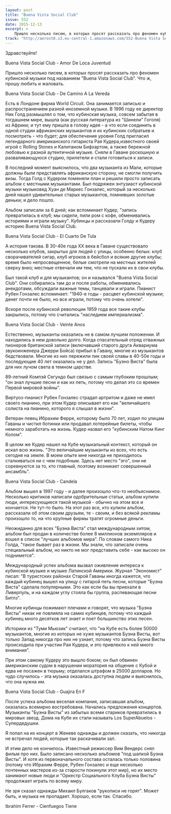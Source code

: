 ```yaml
---
layout: post
title: "Buena Vista Social Club"
issue: 552
date: 2015-12-13
excerpt: >
    Пришло несколько писем, в которых просят рассказать про феномен кубинской музыки под названием "Buena Vista Social Club". Что ж, прошу любить и жаловать.
track: "http://aerost8.s3.eu-central-1.amazonaws.com/552-Buena Vista Social Club.mp3"
---
```


Здравствуйте!

Buena Vista Social Club - Amor De Loca Juventud

Пришло несколько писем, в которых просят рассказать про феномен кубинской музыки под названием "Buena Vista Social Club". Что ж, прошу любить и жаловать.

Buena Vista Social Club - De Camino A La Vereda

Есть в Лондоне фирма World Circuit. Она занимается записью и распространением разной иноземной музыки. В 1996 году ее директор Ник Голд размышлял о том, что кубинская музыка, совсем забытая в тогдашнем мире, вышла (как русская литература из "Шинели" Гоголя) из Африки; и тут ему пришла в голову идея - а что если соединить в одной студии африканских музыкантов и их кубинских собратьев и посмотреть - что будет; для обеспечения уровня Голд пригласил легендарного американского гитариста Рая Кудера,известного своей игрой с Rolling Stones и Капитаном Бифхартом, а также бережной любовью к разной аутентичной музыке. Сняли в Гаване роскошную и разваливающуюся студию, прилетели и стали готовиться к записи.

В последний момент выяснилось, что два музыканта из Мали, которые должны были представлять африканскую сторону, не смогли получить визы. Тогда Голд с Кудером поменяли план и решили просто записать альбом с местными музыкантами. Был подряжен энтузиаст кубинской музыки музыковед Хуан де Маркес Гонзалес, который за несколько дней нашел удивительных старых музыкантов, помнивших золотые деньки; и дело пошло.

Альбом записали за 6 дней; как вспоминает Кудер, "запись превратилась в клуб; мы сидели, пили ром с кофе, обменивались историями и играли музыку". Кубинцы и рассказали Голду и Кудеру историю Buena Vista Social Club.

Buena Vista Social Club - El Cuarto De Tula

А история такова. В 30-40е года XX века в Гаване существовало несколько клубов, закрытых для людей с улицы, особенно белых: клуб сворачивателей сигар, клуб игроков в бейсбол и всякие другие клубы; время было непросвещенное, белые смотрели на местных жителей сверху вниз; местные отвечали им тем, что не пускали их в свои клубы.

Был такой клуб и для музыкантов; он и назывался "Buena Vista Social Club". Они собирались там до и после работы, обменивались анекдотами, обсуждали важные темы, танцевали и играли. Пианист Рубен Гонзалес вспоминает: "1940-е годы - расцвет кубинской музыки; денег почти не было, но все играли, потому что очень хотели".

Вскоре после кубинской революции 1959 года все такие клубы закрылись, потому что считались "наследием империализма".

Buena Vista Social Club - Veinte Anos

Естественно, музыканты оказались не в самом лучшем положении. И находились в нем довольно долго. Когда спасательный отряд отважных пионеров британской записи (включавший старого друга Аквариума звукоинженера Джерри Бойса) прибыл в Гавану, многие из музыкантов бедствовали. Многие из них пережили пик своей славы в 40-50е годы и последующие 40 лет оказались не у дел. Запись "Буэно Виста" была для них лучом света в темном царстве.

89-летний Компэй Сегундо был связью с самым глубоким прошлым; "он знал лучшие песни и как их петь, потому что делал это со времен Первой мировой войны".

Виртуоз-пианист Рубен Гонзалес страдал артритом и даже не имел своего пианино, при этом Кудер описывает его как "величайшего солиста на пианино, которого я слышал в жизни".

Ветеран певец Ибрахим Ферре, которому было 70 лет, ходил по улицам Гаваны и чистил ботинки или продавал лотерейные билеты, чтобы немного заработать на жизнь. Кудер назвал его "кубинским Натом Кинг Колом".

В целом же Кудер нашел на Кубе музыкальный контекст, который он искал всю жизнь. "Это величайшие музыканты из всех, что есть сегодня на земле. В моем опыте мне никогда не приходилось сталкиваться ни с чем подобным. Здесь нет место "эго", они не соревнуются за то, кто главный, поэтому возникает совершенный ансамбль".

Buena Vista Social Club - Candela

Альбом вышел в 1997 году - и далее произошло что-то необъяснимое. Несколько критиков написали одобрительные статьи, альбом купили люди, интересующиеся такой музыкой - обычно на этом все и кончается. Не тут-то было. На этот раз все, кто купили альбом, рассказали об этом своим друзьям, те - своим, и без всякой рекламы произошло то, на что крупные фирмы тратят огромные деньги.

Неожиданно для всех "Буэна Виста" стал международным хитом, альбом был продан в количестве более 8 миллионов экземпляров и вошел в список "лучших альбомов мира". По словам самого Ника Голда, "такое бывает раз в жизни. Мы знали, что записали очень специальный альбом, но никто не мог представить себе - как высоко он поднимется".

Международный успех альбома вызвал оживление интереса к кубинской музыке и музыке Латинской Америки. Журнал "Экономист" писал: "В туристских районах Старой Гаваны иногда кажется, что каждый кубинец вышел на улицу с гитарой петь песни, которые "Буэна Виста" сделала популярными. Это как если бы вы приехали в Ливерпуль, и на каждом углу стояла бы группа, распевающая песни Битлз".

Многие кубинцы пожимают плечами и говорят, что музыка "Буэна Висты" никак не повлияла на самих кубинцев, потому что каждый кубинец много десятков лет знает и поет большинство этих песен.

Историки из "Туми Мьюзик" считают, что "на Кубе есть более 50000 музыкантов, многие из которых не хуже музыкантов Буэна Висты, вот только Запад никогда про них не узнает, потому что запись Буэна Висты происходила при участии Рая Кудера, и это привлекло к ней много внимания".

При этом самому Кудеру это вышло боком; он был обвинен американским судом в нарушении моратория на общение с Кубой и едва не посажен в тюрьму; отделался штрафом в 25000 долларов. Но чудо случилось - эта музыка оказалась доступна людям и выяснилось, что она нужна им.

Buena Vista Social Club - Guajira En F

После успеха альбома веселая компания, записавшая альбом, оказалась всемирно востребована. Начались предложения концертов. Музыканты "Буэна Висты" из забытых всеми стариков превратились в мировых звезд. Дома на Кубе их стали называть Los SuperAbuelos - Супердедушки.

Я попал на их концерт в Женеве однажды и должен сказать, что никогда не встречал людей, которые так раскачивали зал.

И этим дело не кончилось. Известный режиссер Вим Вендерс снял фильм про них. Было записано несколько альбомов "под шапкой Буэна Висты". И хотя из первоначального состава осталась только половина (потому что Ибрахим Ферре, Рубен Гонзалес и еще несколько почтенных мастеров из-за старости покинули этот мир), но их место занимают новые люди и "Оркестр Социального Клуба Буэна Висты" продолжает играть по всему миру.

Не зря сказал однажды Михаил Булгаков "рукописи не горят". Может быть, и музыка не пропадает. Хорошо, если так. Спасибо.

Ibrahim Ferrer - Cienfuegos Tiene

